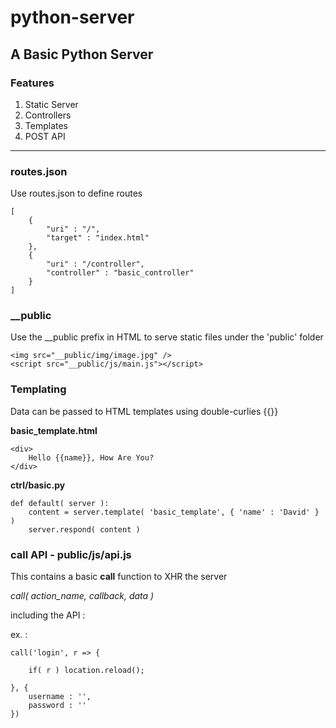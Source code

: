 # python-server

## A Basic Python Server

### Features

<ol>
<li>Static Server</li>
<li>Controllers</li>
<li>Templates</li>
<li>POST API</li>
</ol>

***

### routes.json
Use routes.json to define routes

    [
        {
            "uri" : "/",
            "target" : "index.html"
        },
        {
            "uri" : "/controller",
            "controller" : "basic_controller"
        }
    ]

### __public
Use the __public prefix in HTML to serve static files under the 'public' folder

    <img src="__public/img/image.jpg" />
    <script src="__public/js/main.js"></script>

### Templating
Data can be passed to HTML templates using double-curlies {{}}

**basic_template.html**

    <div>
        Hello {{name}}, How Are You?
    </div>

**ctrl/basic.py**

    def default( server ):
        content = server.template( 'basic_template', { 'name' : 'David' } )
        server.respond( content )

### call API - public/js/api.js
This contains a basic **call** function to XHR the server

<em>call( action_name, callback, data )</em>

including the API :
    <script src="__public/js/api.js" /></script>

ex. :

    call('login', r => {
    
        if( r ) location.reload();
        
    }, {
        username : '',
        password : ''
    })
